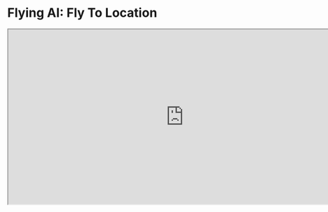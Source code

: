 # Flying AI: Fly To Location

<p><iframe title="YouTube video player" src="https://www.youtube.com/embed/Z4gD2ec_Dm8?si=rD-OHT4NVnubYMPG" width="800" height="400" allowfullscreen="allowfullscreen" allow="accelerometer; autoplay; clipboard-write; encrypted-media; gyroscope; picture-in-picture; web-share"></iframe></p>